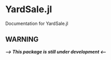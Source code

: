 # YardSale.jl

Documentation for YardSale.jl

## WARNING
***--> This package is still under development <--***